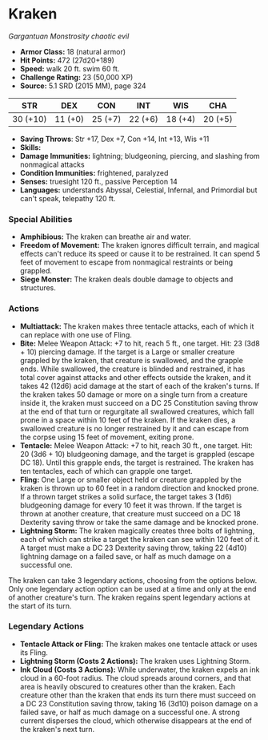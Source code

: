 # Kraken

*Gargantuan* *Monstrosity* *chaotic evil*

- **Armor Class:** 18 (natural armor)
- **Hit Points:** 472 (27d20+189)
- **Speed:** walk 20 ft. swim 60 ft.
- **Challenge Rating:** 23 (50,000 XP)
- **Source:** 5.1 SRD (2015 MM), page 324

| STR | DEX | CON | INT | WIS | CHA |
| --- | --- | --- | --- | --- | --- |
| 30 (+10) | 11 (+0) | 25 (+7) | 22 (+6) | 18 (+4) | 20 (+5) |

- **Saving Throws**: Str +17, Dex +7, Con +14, Int +13, Wis +11
- **Skills:** 
- **Damage Immunities:** lightning; bludgeoning, piercing, and slashing from nonmagical attacks
- **Condition Immunities:** frightened, paralyzed
- **Senses:** truesight 120 ft., passive Perception 14
- **Languages:** understands Abyssal, Celestial, Infernal, and Primordial but can't speak, telepathy 120 ft.

### Special Abilities

- **Amphibious:** The kraken can breathe air and water.
- **Freedom of Movement:** The kraken ignores difficult terrain, and magical effects can't reduce its speed or cause it to be restrained. It can spend 5 feet of movement to escape from nonmagical restraints or being grappled.
- **Siege Monster:** The kraken deals double damage to objects and structures.

### Actions

- **Multiattack:** The kraken makes three tentacle attacks, each of which it can replace with one use of Fling.
- **Bite:** Melee Weapon Attack: +7 to hit, reach 5 ft., one target. Hit: 23 (3d8 + 10) piercing damage. If the target is a Large or smaller creature grappled by the kraken, that creature is swallowed, and the grapple ends. While swallowed, the creature is blinded and restrained, it has total cover against attacks and other effects outside the kraken, and it takes 42 (12d6) acid damage at the start of each of the kraken's turns. If the kraken takes 50 damage or more on a single turn from a creature inside it, the kraken must succeed on a DC 25 Constitution saving throw at the end of that turn or regurgitate all swallowed creatures, which fall prone in a space within 10 feet of the kraken. If the kraken dies, a swallowed creature is no longer restrained by it and can escape from the corpse using 15 feet of movement, exiting prone.
- **Tentacle:** Melee Weapon Attack: +7 to hit, reach 30 ft., one target. Hit: 20 (3d6 + 10) bludgeoning damage, and the target is grappled (escape DC 18). Until this grapple ends, the target is restrained. The kraken has ten tentacles, each of which can grapple one target.
- **Fling:** One Large or smaller object held or creature grappled by the kraken is thrown up to 60 feet in a random direction and knocked prone. If a thrown target strikes a solid surface, the target takes 3 (1d6) bludgeoning damage for every 10 feet it was thrown. If the target is thrown at another creature, that creature must succeed on a DC 18 Dexterity saving throw or take the same damage and be knocked prone.
- **Lightning Storm:** The kraken magically creates three bolts of lightning, each of which can strike a target the kraken can see within 120 feet of it. A target must make a DC 23 Dexterity saving throw, taking 22 (4d10) lightning damage on a failed save, or half as much damage on a successful one.

The kraken can take 3 legendary actions, choosing from the options below. Only one legendary action option can be used at a time and only at the end of another creature's turn. The kraken regains spent legendary actions at the start of its turn.

### Legendary Actions

- **Tentacle Attack or Fling:** The kraken makes one tentacle attack or uses its Fling.
- **Lightning Storm (Costs 2 Actions):** The kraken uses Lightning Storm.
- **Ink Cloud (Costs 3 Actions):** While underwater, the kraken expels an ink cloud in a 60-foot radius. The cloud spreads around corners, and that area is heavily obscured to creatures other than the kraken. Each creature other than the kraken that ends its turn there must succeed on a DC 23 Constitution saving throw, taking 16 (3d10) poison damage on a failed save, or half as much damage on a successful one. A strong current disperses the cloud, which otherwise disappears at the end of the kraken's next turn.
